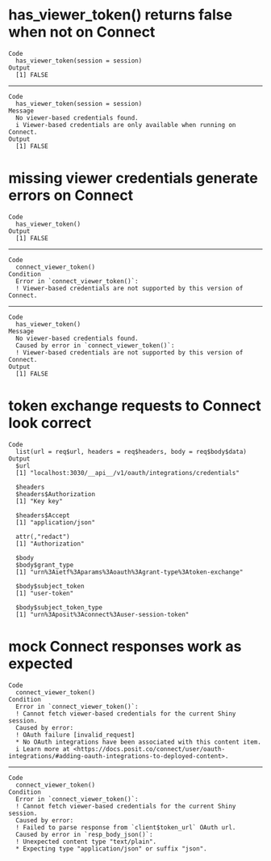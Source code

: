 # has_viewer_token() returns false when not on Connect

    Code
      has_viewer_token(session = session)
    Output
      [1] FALSE

---

    Code
      has_viewer_token(session = session)
    Message
      No viewer-based credentials found.
      i Viewer-based credentials are only available when running on Connect.
    Output
      [1] FALSE

# missing viewer credentials generate errors on Connect

    Code
      has_viewer_token()
    Output
      [1] FALSE

---

    Code
      connect_viewer_token()
    Condition
      Error in `connect_viewer_token()`:
      ! Viewer-based credentials are not supported by this version of Connect.

---

    Code
      has_viewer_token()
    Message
      No viewer-based credentials found.
      Caused by error in `connect_viewer_token()`:
      ! Viewer-based credentials are not supported by this version of Connect.
    Output
      [1] FALSE

# token exchange requests to Connect look correct

    Code
      list(url = req$url, headers = req$headers, body = req$body$data)
    Output
      $url
      [1] "localhost:3030/__api__/v1/oauth/integrations/credentials"
      
      $headers
      $headers$Authorization
      [1] "Key key"
      
      $headers$Accept
      [1] "application/json"
      
      attr(,"redact")
      [1] "Authorization"
      
      $body
      $body$grant_type
      [1] "urn%3Aietf%3Aparams%3Aoauth%3Agrant-type%3Atoken-exchange"
      
      $body$subject_token
      [1] "user-token"
      
      $body$subject_token_type
      [1] "urn%3Aposit%3Aconnect%3Auser-session-token"
      
      

# mock Connect responses work as expected

    Code
      connect_viewer_token()
    Condition
      Error in `connect_viewer_token()`:
      ! Cannot fetch viewer-based credentials for the current Shiny session.
      Caused by error:
      ! OAuth failure [invalid_request]
      * No OAuth integrations have been associated with this content item.
      i Learn more at <https://docs.posit.co/connect/user/oauth-integrations/#adding-oauth-integrations-to-deployed-content>.

---

    Code
      connect_viewer_token()
    Condition
      Error in `connect_viewer_token()`:
      ! Cannot fetch viewer-based credentials for the current Shiny session.
      Caused by error:
      ! Failed to parse response from `client$token_url` OAuth url.
      Caused by error in `resp_body_json()`:
      ! Unexpected content type "text/plain".
      * Expecting type "application/json" or suffix "json".

